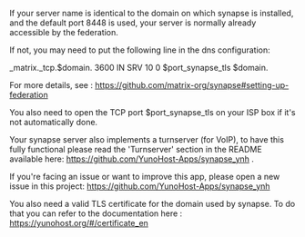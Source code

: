 If your server name is identical to the domain on which synapse is installed, and the default port 8448 is used, your server is normally already accessible by the federation.

If not, you may need to put the following line in the dns configuration:

_matrix._tcp.$domain. 3600    IN      SRV     10 0 $port_synapse_tls $domain.

For more details, see : https://github.com/matrix-org/synapse#setting-up-federation

You also need to open the TCP port $port_synapse_tls on your ISP box if it's not automatically done.

Your synapse server also implements a turnserver (for VoIP), to have this fully functional please read the 'Turnserver' section in the README available here: https://github.com/YunoHost-Apps/synapse_ynh .

If you're facing an issue or want to improve this app, please open a new issue in this project: https://github.com/YunoHost-Apps/synapse_ynh

You also need a valid TLS certificate for the domain used by synapse. To do that you can refer to the documentation here : https://yunohost.org/#/certificate_en
